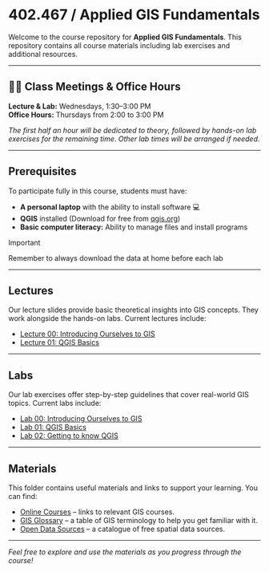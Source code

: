 # 402.467 / Applied GIS Fundamentals

Welcome to the course repository for **Applied GIS Fundamentals**. This repository contains all course materials including lab exercises and additional resources.

---

## 👩‍🏫 Class Meetings & Office Hours
**Lecture & Lab:** Wednesdays, 1:30–3:00 PM   
**Office Hours:** Thursdays from 2:00 to 3:00 PM

*The first half an hour will be dedicated to theory, followed by hands-on lab exercises for the remaining time*. 
_Other lab times will be arranged if needed_.

---

## Prerequisites

To participate fully in this course, students must have:

- **A personal laptop** with the ability to install software 💻
- **QGIS** installed (Download for free from [qgis.org](https://qgis.org))
- **Basic computer literacy:** Ability to manage files and install programs 

> [!IMPORTANT]  
> Remember to always download the data at home before each lab  
>   

---

## Lectures

Our lecture slides provide basic theoretical insights into GIS concepts. They work alongside the hands-on labs. Current lectures include:

- [Lecture 00: Introducing Ourselves to GIS](lectures/lab_00_theory.pdf)
- [Lecture 01: QGIS Basics](lectures/lab_01_theory.pdf)

---

## Labs

Our lab exercises offer step-by-step guidelines that cover real-world GIS topics. Current labs include:

- [Lab 00: Introducing Ourselves to GIS](labs/lab_00.md)
- [Lab 01: QGIS Basics](labs/lab_01.md)
- [Lab 02: Getting to know QGIS](labs/lab_02.md)

---

## Materials

This folder contains useful materials and links to support your learning. You can find:

- [Online Courses](materials/online_courses.md) – links to relevant GIS courses.
- [GIS Glossary](materials/GIS_Glossary.md) – a table of GIS terminology to help you get familiar with it.
- [Open Data Sources](materials/open_data_sources.md) – a catalogue of free spatial data sources.

---

*Feel free to explore and use the materials as you progress through the course!*
